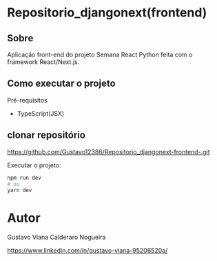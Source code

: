 # Repositorio_djangonext(frontend)

## Sobre
Aplicação front-end do projeto Semana React Python feita com o framework React/Next.js.

## Como executar o projeto
Pré-requisitos

 - TypeScript(JSX)
 
 ## clonar repositório
 
 https://github.com/Gustavo12386/Repositorio_djangonext-frontend-.git

Executar o projeto:

```bash
npm run dev
# ou
yarn dev
```

# Autor

Gustavo Viana Calderaro Nogueira

https://www.linkedin.com/in/gustavo-viana-95206520a/





